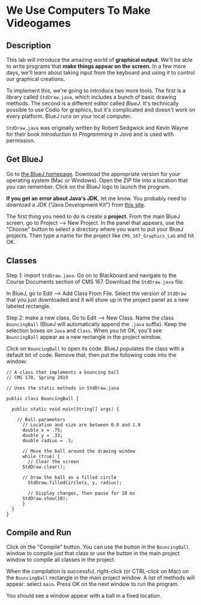 # We Use Computers To Make Videogames

## Description

This lab will introduce the amazing world of **graphical output**. We'll be able to write programs that **make things appear on the screen**. In a few more days, we'll learn about taking input from the keyboard and using it to control our graphical creations.

To implement this, we're going to introduce two more tools. The first is a library called `StdDraw.java`, which includes a bunch of basic drawing methods. The second is a different editor called *BlueJ*. It's technically possible to use Codio for graphics, but it's complicated and doesn't work on every platform. BlueJ runs on your local computer.

`StdDraw.java` was originally written by Robert Sedgwick and Kevin Wayne for their book *Introduction to Programming in Java* and is used with permission.

## Get BlueJ

Go to [the BlueJ homepage](www.bluej.org). Download the appropriate version for your operating system (Mac or Windows). Open the ZIP file into a location that you can remember. Click on the BlueJ logo to launch the program.

**If you get an error about Java's JDK**, let me know. You probably need to download a JDK ("Java Development Kit") from [this site](https://www.oracle.com/technetwork/java/javase/downloads/index.html).

The first thing you need to do is create a **project**. From the main BlueJ screen, go to Project --> New Project. In the panel that appears, use the "Choose" button to select a directory where you want to put your BlueJ projects. Then type a name for the project like `CMS_167_Graphics_Lab` and hit OK.

## Classes

Step 1: import `StdDraw.java`. Go on to Blackboard and navigate to the Course Documents section of CMS 167. Download the `StdDraw.java` file.

In BlueJ, go to Edit --> Add Class From File. Select the version of `StdDraw` that you just downloaded and it will show up in the project panel as a new labeled rectangle.

Step 2: make a new class. Go to Edit --> New Class. Name the class `BouncingBall` (BlueJ will automatically append the `.java` suffix). Keep the selection boxes on `Java` and `Class`. When you hit OK, you'll see `BouncingBall` appear as a new rectangle in the project window.

Click on `BouncingBall` to open its code. BlueJ populates the class with a default bit of code. Remove that, then put the following code into the window:

```
// A class that implements a bouncing ball
// CMS 170, Spring 2019

// Uses the static methods in StdDraw.java

public class BouncingBall {

  public static void main(String[] args) {
		
    // Ball parameters
	  // Location and size are between 0.0 and 1.0
	  double x = .75;
	  double y = .33;
	  double radius = .1;
	
	  // Move the ball around the drawing window
	  while (true) {         	
	    // Clear the screen
      StdDraw.clear();
	        
      // Draw the ball as a filled circle   
	    StdDraw.filledCircle(x, y, radius);     
	    
	    // Display changes, then pause for 10 ms
      StdDraw.show(10);
	  }
  }
}
```

## Compile and Run

Click on the "Compile" button. You can use the button in the `BouncingBall` window to compile just that class or use the button in the main project window to compile all classes in the project.

When the compilation is successful, right-click (or CTRL-click on Mac) on the `BouncingBall` rectangle in the main project window. A list of methods will appear: select `main`. Press OK on the next window to run the program.

You should see a window appear with a ball in a fixed location.
